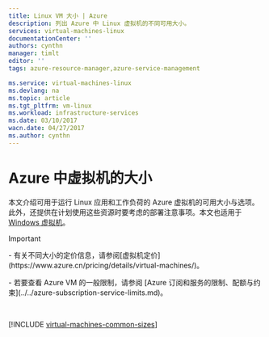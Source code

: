 ```yaml
---
title: Linux VM 大小 | Azure
description: 列出 Azure 中 Linux 虚拟机的不同可用大小。
services: virtual-machines-linux
documentationCenter: ''
authors: cynthn
manager: timlt
editor: ''
tags: azure-resource-manager,azure-service-management

ms.service: virtual-machines-linux
ms.devlang: na
ms.topic: article
ms.tgt_pltfrm: vm-linux
ms.workload: infrastructure-services
ms.date: 03/10/2017
wacn.date: 04/27/2017
ms.author: cynthn
---
```


# Azure 中虚拟机的大小

本文介绍可用于运行 Linux 应用和工作负荷的 Azure 虚拟机的可用大小与选项。此外，还提供在计划使用这些资源时要考虑的部署注意事项。本文也适用于 [Windows 虚拟机](../virtual-machines-windows-sizes.md)。

>[!IMPORTANT] 
><p>
><p>- 有关不同大小的定价信息，请参阅[虚拟机定价](https://www.azure.cn/pricing/details/virtual-machines/)。
><p>
><p>- 若要查看 Azure VM 的一般限制，请参阅 [Azure 订阅和服务的限制、配额与约束](../../azure-subscription-service-limits.md)。

<br>  

[!INCLUDE [virtual-machines-common-sizes](../../../includes/virtual-machines-common-sizes.md)]

<!---HONumber=Mooncake_1114_2016-->